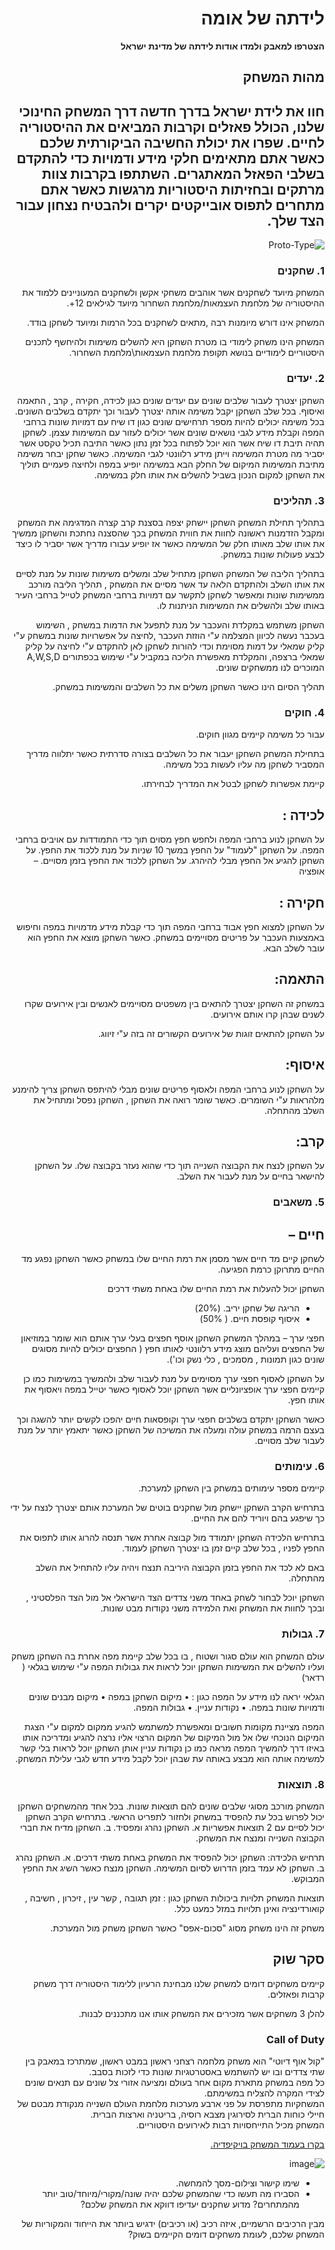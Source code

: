 <div dir='rtl' lang='he'>

# לידתה של אומה

**הצטרפו למאבק ולמדו אודות לידתה של מדינת ישראל**

## מהות המשחק
חוו את לידת ישראל בדרך חדשה דרך המשחק החינוכי שלנו, הכולל פאזלים וקרבות המביאים את ההיסטוריה לחיים.
שפרו את יכולת החשיבה הביקורתית שלכם כאשר אתם מתאימים חלקי מידע ודמויות כדי להתקדם בשלבי הפאזל המאתגרים.
השתתפו בקרבות צוות מרתקים ובחזיתות היסטוריות מרגשות כאשר אתם מתחרים לתפוס אובייקטים יקרים ולהבטיח נצחון עבור הצד שלך.
---
 ![Proto-Type](https://user-images.githubusercontent.com/74235390/226592674-b61ac60d-99d7-49a2-9a69-e9ba9cb210a5.jpg)


### 1. שחקנים
<p>
המשחק מיועד לשחקנים אשר אוהבים משחקי אקשן ולשחקנים המעוניינים ללמוד את ההיסטוריה של מלחמת העצמאות/מלחמת השחרור מיועד לגילאים 12+.
</p>
<p>
המשחק אינו דורש מיומנות רבה ,מתאים לשחקנים בכל הרמות ומיועד לשחקן בודד.
</p>
<p>
המשחק הינו משחק לימודי בו מטרת השחקן היא להשלים משימות ולהיחשף לתכנים היסטוריים לימודיים בנושא תקופת מלחמת העצמאות\מלחמת השחרור.
</p>



### 2.	יעדים
השחקן יצטרך לעבור שלבים שונים עם יעדים שונים כגון לכידה, חקירה , קרב , התאמה ואיסוף.
בכל שלב השחקן יקבל משימה אותה יצטרך לעבור וכך יתקדם בשלבים השונים.
בכל משימה יכולים להיות מספר תרחישים שונים כגון דו שיח עם דמויות שונות ברחבי המפה וקבלת מידע לגבי נושאים שונים אשר יכולים לעזור עם המשימות עצמן.
לשחקן תהיה תיבת דו שיח אשר הוא יוכל לפתוח בכל זמן נתון כאשר התיבה תכיל טקסט אשר יסביר מה מטרת המשימה וייתן מידע רלוונטי לגבי המשימה.
כאשר שחקן יבחר משימה מתיבת המשימות המיקום של החלק הבא במשימה יופיע במפה ולחיצה פעמיים תוליך את השחקן למקום הנכון בשביל להשלים את אותו חלק במשימה.


### 3.	תהליכים
<p>
בתהליך תחילת המשחק השחקן יישחק יצפה בסצנת קרב קצרה המדגימה את המשחק ומקבל הזדמנות ראשונה לחוות את חווית המשחק בכך שהסצנה נחתכת והשחקן ממשיך את אותו שלב מאותו חלק של המשימה כאשר אז יופיע עבורו מדריך אשר יסביר לו כיצד לבצע פעולות שונות במשחק.
</p>
<p>
בתהליך הליבה של המשחק השחקן מתחיל שלב ומשלים משימות שונות על מנת לסיים את אותו השלב ולהתקדם הלאה עד אשר מסיים את המשחק , תהליך הליבה מורכב ממשימות שונות ומאפשר לשחקן לתקשר עם דמויות ברחבי המשחק לטייל ברחבי העיר באותו שלב ולהשלים את המשימות הניתנות לו.
</p>
<p>
השחקן משתמש במקלדת והעכבר על מנת לתפעל את הדמות במשחק , השימוש בעכבר נעשה לכיוון המצלמה ע"י הוזזת העכבר ,לחיצה על אפשרויות שונות במשחק ע"י קליק שמאלי על דמות מסוימת וכדי להורות לשחקן לאן להתקדם ע"י לחיצה על קליק שמאלי ברצפה, והמקלדת מאפשרת הליכה במקביל ע"י שימוש בכפתורים A,W,S,D המוכרים לנו ממשחקים שונים.
</p>
<p>
תהליך הסיום הינו כאשר השחקן משלים את כל השלבים והמשימות במשחק.
</p>





### 4.	חוקים
<p>
עבור כל משימה קיימים מגוון חוקים.
</p>
<p>
בתחילת המשחק השחקן יעבור את כל השלבים בצורה סדרתית כאשר יתלווה מדריך המסביר לשחקן מה עליו לעשות בכל משימה.
</p>
<p>
קיימת אפשרות לשחקן לבטל את המדריך לבחירתו.
</p>


## לכידה :  

על השחקן לנוע ברחבי המפה ולחפש חפץ מסוים תוך כדי התמודדות עם אויבים ברחבי המפה.
על השחקן "לעמוד" על החפץ במשך 10 שניות על מנת ללכוד את החפץ.
על השחקן להגיע אל החפץ מבלי להיהרג.
על השחקן ללכוד את החפץ בזמן מסויים. – אופציה

## חקירה : 
על השחקן למצוא חפץ אבוד ברחבי המפה תוך כדי קבלת מידע מדמויות במפה וחיפוש באמצעות העכבר על פריטים מסויימים במשחק.
כאשר השחקן מוצא את החפץ הוא עובר לשלב הבא.

## התאמה: 
במשחק זה השחקן יצטרך להתאים בין משפטים מסויימים לאנשים ובין אירועים שקרו לשנים שבהן קרו אותם אירועים.

על השחקן להתאים זוגות של אירועים הקשורים זה בזה ע"י זיווג.

## איסוף:
על השחקן לנוע ברחבי המפה ולאסוף פריטים שונים מבלי להיתפס
השחקן צריך להימנע מלהראות ע"י השומרים.
כאשר שומר רואה את השחקן , השחקן נפסל ומתחיל את השלב מהתחלה.

## קרב:
על השחקן לנצח את הקבוצה השנייה תוך כדי שהוא נעזר בקבוצה שלו. 
על השחקן להישאר בחיים על מנת לעבור את השלב.








### 5.	משאבים
## חיים – 
<p>
לשחקן קיים מד חיים אשר מסמן את רמת החיים שלו במשחק כאשר השחקן נפגע מד החיים מתרוקן כרמת הפגיעה.
</p>
<p>
השחקן יכול להעלות את רמת החיים שלו באחת משתי דרכים 
</p>

* הריגה של שחקן יריב. (20%)
* איסוף קופסת חיים. ( 50%)

<p>
חפצי ערך – במהלך המשחק השחקן אוסף חפצים בעלי ערך אותם הוא שומר במוזיאון של החפצים ועליהם מוצג מידע רלוונטי לאותו חפץ ( החפצים יכולים להיות מסוגים שונים כגון תמונות , מסמכים , כלי נשק וכו').
</p>
<p>
על השחקן לאסוף חפצי ערך מסוימים על מנת לעבור שלב ולהמשיך במשימות 
כמו כן קיימים חפצי ערך אופציונליים אשר השחקן יוכל לאסוף כאשר יטייל במפה ויאסוף את אותו חפץ.
</p>
<p>
כאשר השחקן יתקדם בשלבים חפצי ערך וקופסאות חיים יהפכו לקשים יותר להשגה וכך בעצם הרמה במשחק  עולה ומעלה את המשיכה של השחקן כאשר יתאמץ יותר על מנת לעבור שלב מסויים.
</p>


### 6.	עימותים
<p>
קיימים מספר עימותים במשחק בין השחקן למערכת.
</p>
<p>
בתרחיש הקרב השחקן יישחק מול שחקנים בוטים של המערכת אותם יצטרך לנצח על ידי כך שיפגע בהם ויוריד להם את החיים.
</p>
<p>
בתרחיש הלכידה השחקן יתמודד מול קבוצה אחרת אשר תנסה להרוג אותו לתפוס את החפץ לפניו , בכל שלב קיים זמן בו יצטרך השחקן לעמוד.
</p>
<p>
באם לא לכד את החפץ בזמן הקבוצה היריבה תנצח ויהיה עליו להתחיל את השלב מהתחלה.
</p>
<p>
השחקן יוכל לבחור לשחק באחד משני צדדים הצד הישראלי אל מול הצד הפלסטיני , ובכך לחוות את המשחק ואת הלמידה משני נקודות מבט שונות.
</p>

### 7.	גבולות
עולם המשחק הוא עולם סגור ושטוח , בו בכל שלב קיימת מפה אחרת בה השחקן משחק ועליו להשלים את המשימות השחקן יוכל לראות את גבולות המפה ע"י שימוש בגלאי ( רדאר)

הגלאי יראה לנו מידע על המפה כגון : 
•	מיקום השחקן במפה 
•	מיקום מבנים שונים ודמויות שונות במפה.
•	נקודות עניין.
•	גבולות המפה.

המפה מציינת מקומות חשובים ומאפשרת למשתמש להגיע ממקום למקום ע"י הצגת המיקום הנוכחי שלו אל מול המיקום של המקום הרצוי אליו נרצה להגיע ומדריכה אותו באיזו דרך להמשיך המפה מראה כמו כן נקודות עניין אותן השחקן יוכל לראות בלי קשר למשימה אותה הוא מבצע באותה עת שבהן יוכל לקבל מידע חדש לגבי עלילת המשחק.



### 8.	תוצאות
המשחק מורכב מסוגי שלבים שונים להם תוצאות שונות.
בכל אחד מהמשחקים השחקן יכול לפרוש בכל עת להפסיד במשחק ולחזור לתפריט הראשי.
בתרחיש הקרב השחקן יכול לסיים עם 2 תוצאות אפשריות 
א.	השחקן נהרג ומפסיד.
ב.	השחקן מדיח את חברי הקבוצה השנייה ומנצח את המשחק.

תרחיש הלכידה:
השחקן יכול להפסיד את המשחק באחת משתי דרכים.
א.	השחקן נהרג
ב.	השחקן לא עמד בזמן הדרוש לסיום המשימה.
השחקן מנצח כאשר השיג את החפץ המבוקש.

תוצאות המשחק תלויות ביכולות השחקן כגון : זמן תגובה , קשר עין , זיכרון , חשיבה , קואורדינציה ואינן תלויות במזל כמעט כלל.

משחק זה הינו משחק מסוג "סכום-אפס" כאשר השחקן משחק מול המערכת.


 


## סקר שוק

 קיימים משחקים דומים למשחק שלנו מבחינת הרעיון ללימוד היסטוריה דרך משחק קרבות ופאזלים.
 
 להלן 3 משחקים אשר מזכירים את המשחק אותו אנו מתכננים לבנות. 
 
 <h3 dir='rtl'> Call of Duty </h3>
 
"קול אוף דיוטי" הוא משחק מלחמה רצחני ראשון במבט ראשון, שמתרכז במאבק בין שתי צדדים ובו יש להשתמש באסטרטגיות שונות כדי לזכות בסבב.  
 כל מפה במשחק מתארת מקום אחר בעולם ומציעה אזורי צל שונים עם תנאים שונים לצידי המקרה להצליח במשימתם.  
 המשחקיות מתפרסת על פני ארבע מערכות מלחמת העולם השנייה מנקודת מבטם של חיילי כוחות הברית לסירוגין מצבא רוסיה, בריטניה וארצות הברית.  
 המשחק מכיל התייחסויות רבות לאירועים היסטוריים.

<a href="https://en.wikipedia.org/wiki/Call_of_Duty_2">בקרו בעמוד המשחק בויקיפדיה.</a>
 
 ![image](https://user-images.githubusercontent.com/74235390/226596834-397ea62a-82a0-4ee6-85be-3e9329e7bc1f.png)



 * שימו קישור וצילום-מסך להמחשה.
* הסבירו מה תעשו כדי שהמשחק שלכם יהיה שונה/מקורי/מיוחד/טוב יותר מהמתחרים?  מדוע שחקנים יעדיפו דווקא את המשחק שלכם?

מבין הרכיבים הרשמיים, 
איזה רכיב (או רכיבים) ידגיש ביותר את הייחוד והמקוריות של המשחק שלכם, לעומת משחקים דומים הקיימים בשוק?


</div>
